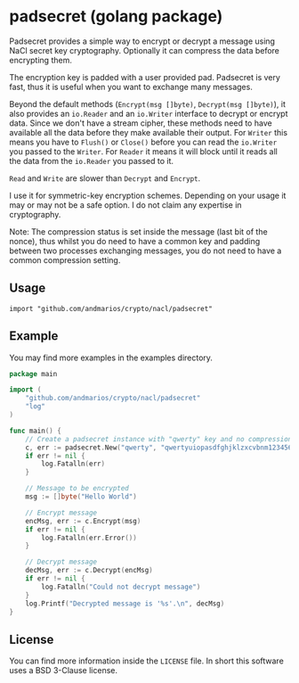 # padsecret (golang package)

Padsecret provides a simple way to encrypt or decrypt a message using NaCl secret key cryptography.
Optionally it can compress the data before encrypting them.

The encryption key is padded with a user provided pad. Padsecret is very fast, thus it is useful when you
want to exchange many messages.

Beyond the default methods (`Encrypt(msg []byte)`, `Decrypt(msg []byte)`), it also provides an `io.Reader` and an
`io.Writer` interface to decrypt or encrypt data. Since we don't have a stream cipher, these methods need to have available
all the data before they make available their output. For `Writer` this means you have to `Flush()` or `Close()` before
you can read the `io.Writer` you passed to the `Writer`. For `Reader` it means it will block until it reads all the data from
the `io.Reader` you passed to it.

`Read` and `Write` are slower than `Decrypt` and `Encrypt`.

I use it for symmetric-key encryption schemes. Depending on your usage it may or may not be a safe option.
I do not claim any expertise in cryptography.

Note: The compression status is set inside the message (last bit of the nonce), thus whilst you do need to have a common key and padding between two processes exchanging messages, you do not need to have a common compression setting.

## Usage

    import "github.com/andmarios/crypto/nacl/padsecret"

## Example

You may find more examples in the examples directory.

```go
package main

import (
	"github.com/andmarios/crypto/nacl/padsecret"
	"log"
)

func main() {
	// Create a padsecret instance with "qwerty" key and no compression.
	c, err := padsecret.New("qwerty", "qwertyuiopasdfghjklzxcvbnm123456", false)
	if err != nil {
		log.Fatalln(err)
	}

	// Message to be encrypted
	msg := []byte("Hello World")

	// Encrypt message
	encMsg, err := c.Encrypt(msg)
	if err != nil {
		log.Fatalln(err.Error())
	}

	// Decrypt message
	decMsg, err := c.Decrypt(encMsg)
	if err != nil {
		log.Fatalln("Could not decrypt message")
	}
	log.Printf("Decrypted message is '%s'.\n", decMsg)
}
```

## License

You can find more information inside the `LICENSE` file. In short this software uses
a BSD 3-Clause license.
